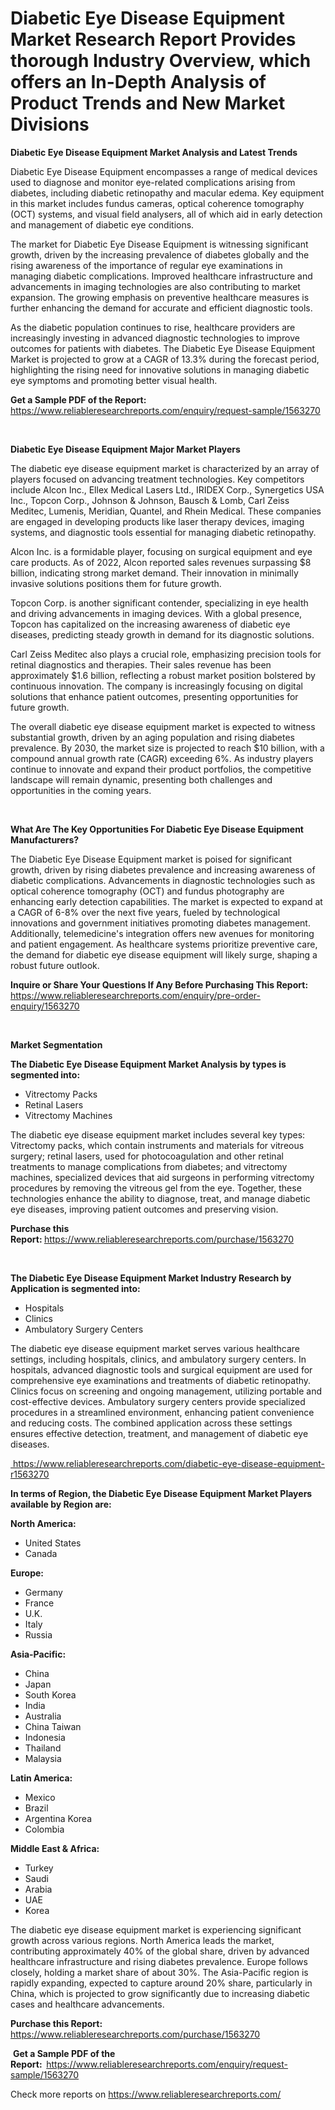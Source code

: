 <p><h1>Diabetic Eye Disease Equipment Market Research Report Provides thorough Industry Overview, which offers an In-Depth Analysis of Product Trends and New Market Divisions</h1></p><p><strong>Diabetic Eye Disease Equipment Market Analysis and Latest Trends</strong></p>
<p><p>Diabetic Eye Disease Equipment encompasses a range of medical devices used to diagnose and monitor eye-related complications arising from diabetes, including diabetic retinopathy and macular edema. Key equipment in this market includes fundus cameras, optical coherence tomography (OCT) systems, and visual field analysers, all of which aid in early detection and management of diabetic eye conditions.</p><p>The market for Diabetic Eye Disease Equipment is witnessing significant growth, driven by the increasing prevalence of diabetes globally and the rising awareness of the importance of regular eye examinations in managing diabetic complications. Improved healthcare infrastructure and advancements in imaging technologies are also contributing to market expansion. The growing emphasis on preventive healthcare measures is further enhancing the demand for accurate and efficient diagnostic tools.</p><p>As the diabetic population continues to rise, healthcare providers are increasingly investing in advanced diagnostic technologies to improve outcomes for patients with diabetes. The Diabetic Eye Disease Equipment Market is projected to grow at a CAGR of 13.3% during the forecast period, highlighting the rising need for innovative solutions in managing diabetic eye symptoms and promoting better visual health.</p></p>
<p><strong>Get a Sample PDF of the Report:&nbsp;</strong> <a href="https://www.reliableresearchreports.com/enquiry/request-sample/1563270?utm_campaign=2042&utm_medium=2&utm_source=Github&utm_content=ia&utm_term=04032025&utm_id=diabetic-eye-disease-equipment">https://www.reliableresearchreports.com/enquiry/request-sample/1563270</a></p>
<p>&nbsp;</p>
<p><strong>Diabetic Eye Disease Equipment Major Market Players</strong></p>
<p><p>The diabetic eye disease equipment market is characterized by an array of players focused on advancing treatment technologies. Key competitors include Alcon Inc., Ellex Medical Lasers Ltd., IRIDEX Corp., Synergetics USA Inc., Topcon Corp., Johnson & Johnson, Bausch & Lomb, Carl Zeiss Meditec, Lumenis, Meridian, Quantel, and Rhein Medical. These companies are engaged in developing products like laser therapy devices, imaging systems, and diagnostic tools essential for managing diabetic retinopathy.</p><p>Alcon Inc. is a formidable player, focusing on surgical equipment and eye care products. As of 2022, Alcon reported sales revenues surpassing $8 billion, indicating strong market demand. Their innovation in minimally invasive solutions positions them for future growth.</p><p>Topcon Corp. is another significant contender, specializing in eye health and driving advancements in imaging devices. With a global presence, Topcon has capitalized on the increasing awareness of diabetic eye diseases, predicting steady growth in demand for its diagnostic solutions.</p><p>Carl Zeiss Meditec also plays a crucial role, emphasizing precision tools for retinal diagnostics and therapies. Their sales revenue has been approximately $1.6 billion, reflecting a robust market position bolstered by continuous innovation. The company is increasingly focusing on digital solutions that enhance patient outcomes, presenting opportunities for future growth.</p><p>The overall diabetic eye disease equipment market is expected to witness substantial growth, driven by an aging population and rising diabetes prevalence. By 2030, the market size is projected to reach $10 billion, with a compound annual growth rate (CAGR) exceeding 6%. As industry players continue to innovate and expand their product portfolios, the competitive landscape will remain dynamic, presenting both challenges and opportunities in the coming years.</p></p>
<p>&nbsp;</p>
<p><strong>What Are The Key Opportunities For Diabetic Eye Disease Equipment Manufacturers?</strong></p>
<p><p>The Diabetic Eye Disease Equipment market is poised for significant growth, driven by rising diabetes prevalence and increasing awareness of diabetic complications. Advancements in diagnostic technologies such as optical coherence tomography (OCT) and fundus photography are enhancing early detection capabilities. The market is expected to expand at a CAGR of 6-8% over the next five years, fueled by technological innovations and government initiatives promoting diabetes management. Additionally, telemedicine's integration offers new avenues for monitoring and patient engagement. As healthcare systems prioritize preventive care, the demand for diabetic eye disease equipment will likely surge, shaping a robust future outlook.</p></p>
<p><strong>Inquire or Share Your Questions If Any Before Purchasing This Report:</strong> <a href="https://www.reliableresearchreports.com/enquiry/pre-order-enquiry/1563270?utm_campaign=2042&utm_medium=2&utm_source=Github&utm_content=ia&utm_term=04032025&utm_id=diabetic-eye-disease-equipment">https://www.reliableresearchreports.com/enquiry/pre-order-enquiry/1563270</a></p>
<p>&nbsp;</p>
<p><strong>Market Segmentation</strong></p>
<p><strong>The Diabetic Eye Disease Equipment Market Analysis by types is segmented into:</strong></p>
<p><ul><li>Vitrectomy Packs</li><li>Retinal Lasers</li><li>Vitrectomy Machines</li></ul></p>
<p><p>The diabetic eye disease equipment market includes several key types: Vitrectomy packs, which contain instruments and materials for vitreous surgery; retinal lasers, used for photocoagulation and other retinal treatments to manage complications from diabetes; and vitrectomy machines, specialized devices that aid surgeons in performing vitrectomy procedures by removing the vitreous gel from the eye. Together, these technologies enhance the ability to diagnose, treat, and manage diabetic eye diseases, improving patient outcomes and preserving vision.</p></p>
<p><strong>Purchase this Report:&nbsp;</strong><a href="https://www.reliableresearchreports.com/purchase/1563270?utm_campaign=2042&utm_medium=2&utm_source=Github&utm_content=ia&utm_term=04032025&utm_id=diabetic-eye-disease-equipment">https://www.reliableresearchreports.com/purchase/1563270</a></p>
<p>&nbsp;</p>
<p><strong>The Diabetic Eye Disease Equipment Market Industry Research by Application is segmented into:</strong></p>
<p><ul><li>Hospitals</li><li>Clinics</li><li>Ambulatory Surgery Centers</li></ul></p>
<p><p>The diabetic eye disease equipment market serves various healthcare settings, including hospitals, clinics, and ambulatory surgery centers. In hospitals, advanced diagnostic tools and surgical equipment are used for comprehensive eye examinations and treatments of diabetic retinopathy. Clinics focus on screening and ongoing management, utilizing portable and cost-effective devices. Ambulatory surgery centers provide specialized procedures in a streamlined environment, enhancing patient convenience and reducing costs. The combined application across these settings ensures effective detection, treatment, and management of diabetic eye diseases.</p></p>
<p><a href="https://www.reliableresearchreports.com/diabetic-eye-disease-equipment-r1563270?utm_campaign=2042&utm_medium=2&utm_source=Github&utm_content=ia&utm_term=04032025&utm_id=diabetic-eye-disease-equipment">&nbsp;https://www.reliableresearchreports.com/diabetic-eye-disease-equipment-r1563270</a></p>
<p><strong>In terms of Region, the Diabetic Eye Disease Equipment Market Players available by Region are:</strong></p>
<p>
    <p> <strong> North America: </strong>
        <ul>
            <li>United States</li>
            <li>Canada</li>
        </ul>
        </p> 
    <p> <strong> Europe: </strong>
        <ul>
            <li>Germany</li>
            <li>France</li>
            <li>U.K.</li>
            <li>Italy</li>
            <li>Russia</li>
        </ul>
        </p> 
    <p> <strong> Asia-Pacific: </strong>
        <ul>
            <li>China</li>
            <li>Japan</li>
            <li>South Korea</li>
            <li>India</li>
            <li>Australia</li>
            <li>China Taiwan</li>
            <li>Indonesia</li>
            <li>Thailand</li>
            <li>Malaysia</li>
        </ul>
        </p> 
    <p> <strong> Latin America: </strong>
        <ul>
            <li>Mexico</li>
            <li>Brazil</li>
            <li>Argentina Korea</li>
            <li>Colombia</li>
        </ul>
        </p> 
    <p> <strong> Middle East & Africa: </strong>
        <ul>
            <li>Turkey</li>
            <li>Saudi</li>
            <li>Arabia</li>
            <li>UAE</li>
            <li>Korea</li>
        </ul>
    </p>
    </p>
<p><p>The diabetic eye disease equipment market is experiencing significant growth across various regions. North America leads the market, contributing approximately 40% of the global share, driven by advanced healthcare infrastructure and rising diabetes prevalence. Europe follows closely, holding a market share of about 30%. The Asia-Pacific region is rapidly expanding, expected to capture around 20% share, particularly in China, which is projected to grow significantly due to increasing diabetic cases and healthcare advancements.</p></p>
<p><strong>Purchase this Report: </strong><a href="https://www.reliableresearchreports.com/purchase/1563270?utm_campaign=2042&utm_medium=2&utm_source=Github&utm_content=ia&utm_term=04032025&utm_id=diabetic-eye-disease-equipment">https://www.reliableresearchreports.com/purchase/1563270</a></p>
<p>&nbsp;<strong>Get a Sample PDF of the Report:&nbsp;&nbsp;</strong><a href="https://www.reliableresearchreports.com/enquiry/request-sample/1563270?utm_campaign=2042&utm_medium=2&utm_source=Github&utm_content=ia&utm_term=04032025&utm_id=diabetic-eye-disease-equipment">https://www.reliableresearchreports.com/enquiry/request-sample/1563270</a></p>
<p><strong></strong></p>
<p>Check more reports on <a href="https://www.reliableresearchreports.com/?utm_campaign=2042&utm_medium=2&utm_source=Github&utm_content=ia&utm_term=04032025&utm_id=diabetic-eye-disease-equipment">https://www.reliableresearchreports.com/</a></p>